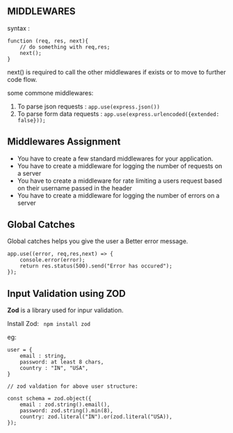 ## MIDDLEWARES 
syntax :
``` 
function (req, res, next){
    // do something with req,res;
    next();
}
```
next() is required to call the other middlewares if exists or to move to further code flow.

some commone middlewares:

1. To parse json requests : ```app.use(express.json())```
2. To parse form data requests : ```app.use(express.urlencoded({extended: false}));```

## Middlewares Assignment
 - You have to create a few standard middlewares for your application.
 - You have to create a middleware for logging the number of requests on a server
 - You have to create a middleware for rate limiting a users request based on their username passed in the header
 - You have to create a middleware for logging the number of errors on a server



## Global Catches

Global catches helps you give the user a Better error message.

```
app.use((error, req,res,next) => {
    console.error(error);
    return res.status(500).send("Error has occured");
});
```

## Input Validation using ZOD

**Zod** is a library used for inpur validation.

Install Zod: ``` npm install zod```

eg:
```
user = {
    email : string,
    password: at least 8 chars,
    country : "IN", "USA",
}

// zod valdation for above user structure:

const schema = zod.object({
    email : zod.string().email(),
    password: zod.string().min(8),
    country: zod.literal("IN").or(zod.literal("USA)),
});
```

